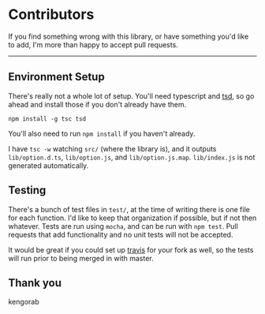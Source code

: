 Contributors
============

If you find something wrong with this library, or have something you'd like to add, I'm more than happy to accept pull
requests.
____

## Environment Setup

There's really not a whole lot of setup. You'll need typescript and [tsd](http://definitelytyped.org/tsd/), so go ahead
and install those if you don't already have them.

    npm install -g tsc tsd

You'll also need to run `npm install` if you haven't already.

I have `tsc -w` watching `src/` (where the library is), and it outputs `lib/option.d.ts`, `lib/option.js`,
and `lib/option.js.map`. `lib/index.js` is not generated automatically.

## Testing

There's a bunch of test files in `test/`, at the time of writing there is one file for each function. I'd like to keep
that organization if possible, but if not then whatever. Tests are run using `mocha`, and can be run with `npm test`.
Pull requests that add functionality and no unit tests will not be accepted.

It would be great if you could set up [travis](http://travis-ci.org) for your fork as well, so the tests will run prior
to being merged in with master.

## Thank you
kengorab

